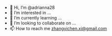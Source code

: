 - 👋 Hi, I’m @adrianna28
- 👀 I’m interested in ...
- 🌱 I’m currently learning ...
- 💞️ I’m looking to collaborate on ...
- 📫 How to reach me zhangyichen.xi@gmail.com

<!---
adrianna28/adrianna28 is a ✨ special ✨ repository because its `README.md` (this file) appears on your GitHub profile.
You can click the Preview link to take a look at your changes.
--->
